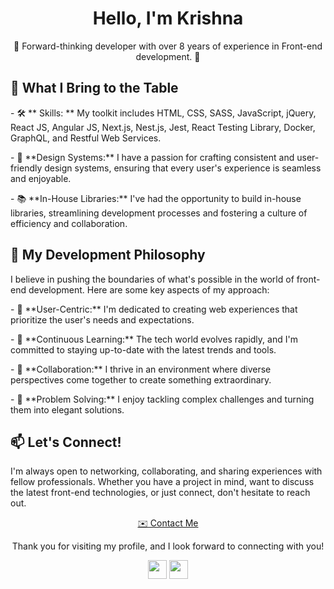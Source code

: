 <h1 align="center">Hello, I'm Krishna </h1>

<p align="center">
  🚀 Forward-thinking developer with over 8 years of experience in Front-end development. 🚀
</p>

<h2>🎯 What I Bring to the Table</h2>

<p>
  - 🛠️ ** Skills: ** My toolkit includes HTML, CSS, SASS, JavaScript, jQuery, React JS, Angular JS, Next.js, Nest.js, Jest, React Testing Library, Docker, GraphQL, and Restful Web Services.
</p>

<p>
  - 🎨 **Design Systems:** I have a passion for crafting consistent and user-friendly design systems, ensuring that every user's experience is seamless and enjoyable.
</p>

<p>
  - 📚 **In-House Libraries:** I've had the opportunity to build in-house libraries, streamlining development processes and fostering a culture of efficiency and collaboration.
</p>

<h2>🚀 My Development Philosophy</h2>

<p>
  I believe in pushing the boundaries of what's possible in the world of front-end development. Here are some key aspects of my approach:
</p>

<p>
  - 🎯 **User-Centric:** I'm dedicated to creating web experiences that prioritize the user's needs and expectations.
</p>

<p>
  - 📖 **Continuous Learning:** The tech world evolves rapidly, and I'm committed to staying up-to-date with the latest trends and tools.
</p>

<p>
  - 🤝 **Collaboration:** I thrive in an environment where diverse perspectives come together to create something extraordinary.
</p>

<p>
  - 🧩 **Problem Solving:** I enjoy tackling complex challenges and turning them into elegant solutions.
</p>

<h2>📫 Let's Connect!</h2>

<p>
  I'm always open to networking, collaborating, and sharing experiences with fellow professionals. Whether you have a project in mind, want to discuss the latest front-end technologies, or just connect, don't hesitate to reach out.
</p>

<p align="center">
  <a href="mailto:youremail@example.com">✉️ Contact Me</a>
</p>

<p align="center">
  Thank you for visiting my profile, and I look forward to connecting with you!
</p>

<p align="center">
  <img src="https://emojipedia-us.s3.dualstack.us-west-1.amazonaws.com/thumbs/160/apple/237/waving-hand-sign_1f44b.png" width="30px"> <img src="https://emojipedia-us.s3.dualstack.us-west-1.amazonaws.com/thumbs/160/apple/237/waving-hand-sign_1f44b.png" width="30px">
</p>

